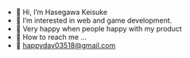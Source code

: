 - 🎌 Hi, I’m Hasegawa Keisuke
- 🧐 I’m interested in web and game development.
- 🤣 Very happy when people happy with my product
- 🚀 How to reach me ...
- 📃 happyday03518@gmail.com
